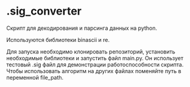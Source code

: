 # .sig_converter
 Скрипт для декодирования и парсинга данных на python.

Используются библиотеки binascii и re.

Для запуска необходимо клонировать репозиторий, установить необходимые библиотеки и запустить файл main.py.
Он использует тестовый .sig файл для демонстрации работоспособности скрипта. Чтобы использовать алгоритм на других файлах поменяйте путь в переменной file_path.
